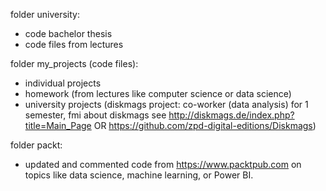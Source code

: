 folder university:
- code bachelor thesis
- code files from lectures

folder my_projects (code files):
- individual projects
- homework (from lectures like computer science or data science)
- university projects (diskmags project: co-worker (data analysis) for 1 semester, fmi about diskmags see http://diskmags.de/index.php?title=Main_Page OR https://github.com/zpd-digital-editions/Diskmags)

folder packt:
-  updated and commented code from https://www.packtpub.com on topics like data science, machine learning, or Power BI.
